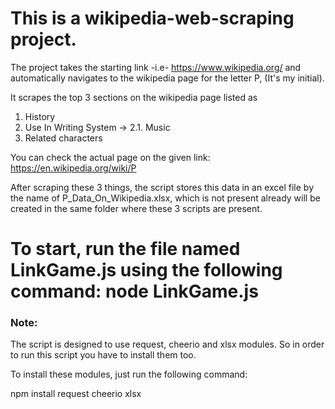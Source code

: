 # This is a wikipedia-web-scraping project.

The project takes the starting link -i.e- https://www.wikipedia.org/
and automatically navigates to the wikipedia page for the letter P, (It's my initial).

It scrapes the top 3 sections on the wikipedia page listed as 
1. History
2. Use In Writing System -> 2.1. Music
3. Related characters 

You can check the actual page on the given link:
https://en.wikipedia.org/wiki/P

After scraping these 3 things, the script stores this data in an excel file by the name of P_Data_On_Wikipedia.xlsx, which is not present already will be created in the same folder where these 3 scripts are present.

# To start, run the file named LinkGame.js using the following command: node LinkGame.js

### Note:
The script is designed to use request, cheerio and xlsx modules. So in order to run this script you have to install them too.

To install these modules, just run the following command:

npm install request cheerio xlsx
